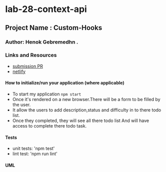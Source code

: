 # lab-28-context-api


## Project Name : Custom-Hooks

### Author: Henok Gebremedhn .

### Links and Resources


- [submission PR](https://github.com/henok-401-javascript/lab-28-context-api/pull/3)
- [netlify](https://lab-28-context-api.netlify.app/)



#### How to initialize/run your application (where applicable)

- To start my application `npm start` 
- Once it's rendered on a new browser.There will be a form to be filled by the user.
- It allow the users to add  description,status and difficulty in to there todo list. 
- Once they completed, they will see all there todo list And will have access to complete there todo task. 
 

#### Tests

- unit tests: 'npm test'
- lint test: 'npm run lint'

#### UML